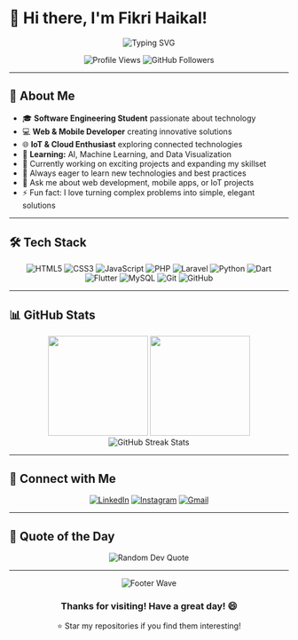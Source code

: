 # 👋 Hi there, I'm Fikri Haikal!

<div align="center">
  <img src="https://readme-typing-svg.herokuapp.com?font=Fira+Code&size=30&duration=3000&pause=1000&color=36BCF7&center=true&vCenter=true&width=600&lines=Welcome+to+my+GitHub+Profile!;Software+Engineering+Student;Web+%26+Mobile+Developer;IoT+%26+Cloud+Enthusiast" alt="Typing SVG" />
</div>

<p align="center">
  <img src="https://komarev.com/ghpvc/?username=fikrihaikal17&label=Profile%20views&color=0e75b6&style=flat" alt="Profile Views" />
  <img src="https://img.shields.io/github/followers/fikrihaikal17?label=Followers&style=social" alt="GitHub Followers" />
</p>

---

## 🚀 About Me

- 🎓 **Software Engineering Student** passionate about technology
- 💻 **Web & Mobile Developer** creating innovative solutions
- 🌐 **IoT & Cloud Enthusiast** exploring connected technologies
- 🤖 **Learning:** AI, Machine Learning, and Data Visualization
- 🔭 Currently working on exciting projects and expanding my skillset
- 🌱 Always eager to learn new technologies and best practices
- 💬 Ask me about web development, mobile apps, or IoT projects
- ⚡ Fun fact: I love turning complex problems into simple, elegant solutions

---

## 🛠️ Tech Stack

<div align="center">

![HTML5](https://img.shields.io/badge/HTML5-E34F26?style=for-the-badge&logo=html5&logoColor=white)
![CSS3](https://img.shields.io/badge/CSS3-1572B6?style=for-the-badge&logo=css3&logoColor=white)
![JavaScript](https://img.shields.io/badge/JavaScript-F7DF1E?style=for-the-badge&logo=javascript&logoColor=black)
![PHP](https://img.shields.io/badge/PHP-777BB4?style=for-the-badge&logo=php&logoColor=white)
![Laravel](https://img.shields.io/badge/Laravel-FF2D20?style=for-the-badge&logo=laravel&logoColor=white)
![Python](https://img.shields.io/badge/Python-3776AB?style=for-the-badge&logo=python&logoColor=white)
![Dart](https://img.shields.io/badge/Dart-0175C2?style=for-the-badge&logo=dart&logoColor=white)
![Flutter](https://img.shields.io/badge/Flutter-02569B?style=for-the-badge&logo=flutter&logoColor=white)
![MySQL](https://img.shields.io/badge/MySQL-4479A1?style=for-the-badge&logo=mysql&logoColor=white)
![Git](https://img.shields.io/badge/Git-F05032?style=for-the-badge&logo=git&logoColor=white)
![GitHub](https://img.shields.io/badge/GitHub-181717?style=for-the-badge&logo=github&logoColor=white)

</div>

---

## 📊 GitHub Stats

<div align="center">
  <img height="180em" src="https://github-readme-stats.vercel.app/api?username=fikrihaikal17&show_icons=true&theme=tokyonight&include_all_commits=true&count_private=true"/>
  <img height="180em" src="https://github-readme-stats.vercel.app/api/top-langs/?username=fikrihaikal17&layout=compact&langs_count=8&theme=tokyonight"/>
</div>

<div align="center">
  <img src="https://streak-stats.demolab.com?user=fikrihaikal17&theme=tokyonight" alt="GitHub Streak Stats" />
</div>

---

## 🤝 Connect with Me

<div align="center">

[![LinkedIn](https://img.shields.io/badge/LinkedIn-0077B5?style=for-the-badge&logo=linkedin&logoColor=white)](https://linkedin.com/in/fikrihaikal17)
[![Instagram](https://img.shields.io/badge/Instagram-E4405F?style=for-the-badge&logo=instagram&logoColor=white)](https://instagram.com/fikrihaikal17)
[![Gmail](https://img.shields.io/badge/Gmail-D14836?style=for-the-badge&logo=gmail&logoColor=white)](mailto:fikrihaikal17@gmail.com)

</div>

---

## 💭 Quote of the Day

<div align="center">
  <img src="https://quotes-github-readme.vercel.app/api?type=vetical&theme=tokyonight&width=600&height=200" alt="Random Dev Quote" />
</div>

---

<div align="center">
  <img src="https://capsule-render.vercel.app/api?type=waving&color=gradient&height=100&section=footer" alt="Footer Wave" />
</div>

<div align="center">
  <h3>Thanks for visiting! Have a great day! 😄</h3>
  <p>⭐ Star my repositories if you find them interesting!</p>
</div>